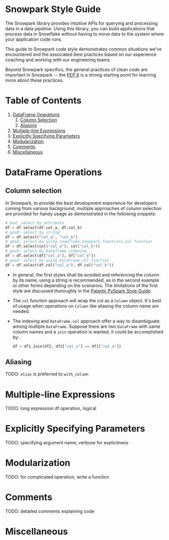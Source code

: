# Snowpark Style Guide

The Snowpark library provides intuitive APIs for querying and processing data in a data pipeline.
Using this library, you can build applications that process data in Snowflake without having to move data to the system where your application code runs.

This guide to Snowpark code style demonstrates common situations we've encountered and the associated best practices based on our experience coaching and working with our engineering teams.

Beyond Snowpark specifics, the general practices of clean code are important in Snowpark -- the
[PEP 8][pep-8] is a strong starting point for learning more about these practices.

# Table of Contents

1. [DataFrame Operations](#dataframe-operations)
   1. [Column Selection](#column-selection)
   2. [Aliasing](#aliasing)
2. [Multiple-line Expressions](#multiple-line-expressions)
3. [Explicitly Specifying Parameters](#explicitly-specifying-parameters)
4. [Modularization](#modularization)
5. [Comments](#comments)
6. [Miscellaneous](#miscellaneous)

# DataFrame Operations

## Column selection

In Snowpark, to provide the best development experience for developers coming from various background, 
multiple approaches of column selection are provided for handy
usage as demonstrated in the following snippets:
```python
# bad: select by attribute
df = df.select(df.col_a, df.col_b)
# good: select by string
df = df.select("col_a", "col_b")
# good: select by using snowflake.snowpark.functions.col function
df = df.select(col("col_a"), col("col_b"))
# good: select by Dataframe indexing
df = df.select(df["col_a"], df["col_b"])
# good: select by using DataFrame.col function
df = df.select(df.col("col_a"), df.col("col_b"))
```

- In general, the first styles shall be avoided and referencing
the column by its name, using a string is recommended, as in the second example or other forms depending
on the scenarios. The limitations of the first style are discussed thoroughly
in the [Palantir PySpark Style Guide][palantir-pyspark-style-guide].

- The `col` function approach will wrap the col as a `Column` object. It's best of usage when operations on `Column` like aliasing the column name are needed.
- The indexing and `DataFrame.col` approach offer a way to disambiguate among multiple `DataFrame`.
Suppose there are two `DataFrame` with same column names and a `join` operation is wanted, it could be accomplished by:
    ```python
    df = df1.join(df2, df2["col_a"] == df1["col_a"])
    ```

## Aliasing

TODO: `alias` is preferred to `with_column`

# Multiple-line Expressions

TODO: long expression df operation, logical

# Explicitly Specifying Parameters

TODO: specifying argument name, verbose for explicitness

# Modularization

TODO: for complicated operation, write a function

# Comments

TODO: detailed comments explaining code

# Miscellaneous


[pep-8]: https://peps.python.org/pep-0008/
[palantir-pyspark-style-guide]: https://github.com/palantir/pyspark-style-guide#prefer-implicit-column-selection-to-direct-access-except-for-disambiguation
